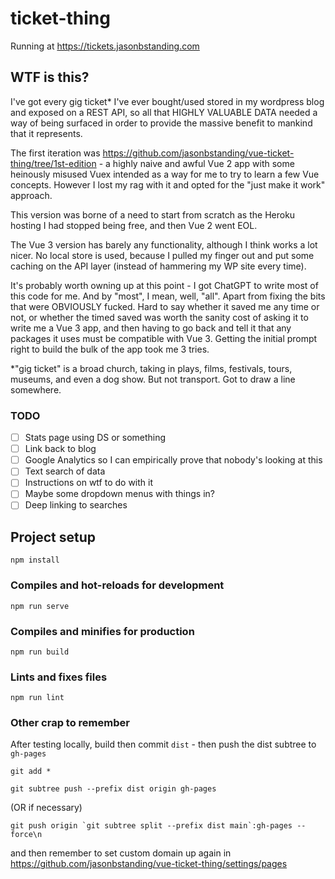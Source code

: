 # ticket-thing

Running at https://tickets.jasonbstanding.com

## WTF is this?

I've got every gig ticket* I've ever bought/used stored in my wordpress blog and exposed on a REST API, 
so all that HIGHLY VALUABLE DATA needed a way of being surfaced in order to provide the massive benefit
to mankind that it represents.

The first iteration was https://github.com/jasonbstanding/vue-ticket-thing/tree/1st-edition - a highly naive and awful Vue 2 app with some heinously
misused Vuex intended as a way for me to try to learn a few Vue concepts.  However I lost my rag with it and opted for the "just make it work"
approach.

This version was borne of a need to start from scratch as the Heroku hosting I had stopped being free, and then Vue 2 went EOL.

The Vue 3 version has barely any functionality, although I think works a lot nicer.  No local store is used, because I pulled my finger out and put
some caching on the API layer (instead of hammering my WP site every time).

It's probably worth owning up at this point - I got ChatGPT to write most of this code for me.  And by "most", I mean, well, "all".  Apart from
fixing the bits that were OBVIOUSLY fucked.  Hard to say whether it saved me any time or not, or whether the timed saved was worth the sanity cost
of asking it to write me a Vue 3 app, and then having to go back and tell it that any packages it uses must be compatible with Vue 3.  Getting the
initial prompt right to build the bulk of the app took me 3 tries.

*"gig ticket" is a broad church, taking in plays, films, festivals, tours, museums, and even a dog show. But not transport.  Got to draw a line somewhere.

### TODO

- [ ] Stats page using DS or something
- [ ] Link back to blog
- [ ] Google Analytics so I can empirically prove that nobody's looking at this
- [ ] Text search of data
- [ ] Instructions on wtf to do with it
- [ ] Maybe some dropdown menus with things in?
- [ ] Deep linking to searches

## Project setup
```
npm install
```

### Compiles and hot-reloads for development
```
npm run serve
```

### Compiles and minifies for production
```
npm run build
```

### Lints and fixes files
```
npm run lint
```

### Other crap to remember
After testing locally, build then commit `dist` - then push the dist subtree to `gh-pages`
```
git add *

git subtree push --prefix dist origin gh-pages
```
(OR if necessary)
```
git push origin `git subtree split --prefix dist main`:gh-pages --force\n
```
and then remember to set custom domain up again in https://github.com/jasonbstanding/vue-ticket-thing/settings/pages
